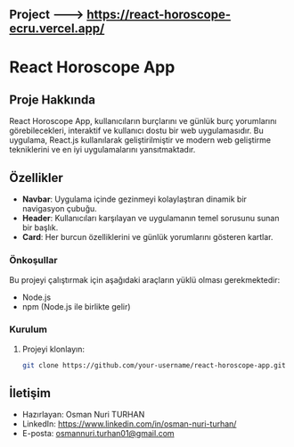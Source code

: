 ## Project ---> https://react-horoscope-ecru.vercel.app/

# React Horoscope App

## Proje Hakkında

React Horoscope App, kullanıcıların burçlarını ve günlük burç yorumlarını görebilecekleri, interaktif ve kullanıcı dostu bir web uygulamasıdır. Bu uygulama, React.js kullanılarak geliştirilmiştir ve modern web geliştirme tekniklerini ve en iyi uygulamalarını yansıtmaktadır.

## Özellikler

- **Navbar**: Uygulama içinde gezinmeyi kolaylaştıran dinamik bir navigasyon çubuğu.
- **Header**: Kullanıcıları karşılayan ve uygulamanın temel sorusunu sunan bir başlık.
- **Card**: Her burcun özelliklerini ve günlük yorumlarını gösteren kartlar.

### Önkoşullar

Bu projeyi çalıştırmak için aşağıdaki araçların yüklü olması gerekmektedir:

- Node.js
- npm (Node.js ile birlikte gelir)

### Kurulum

1. Projeyi klonlayın:
   ```bash
   git clone https://github.com/your-username/react-horoscope-app.git

   
## İletişim

- Hazırlayan: Osman Nuri TURHAN
- LinkedIn: https://www.linkedin.com/in/osman-nuri-turhan/
- E-posta: osmannuri.turhan01@gmail.com
